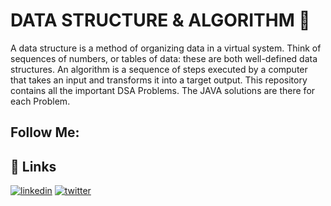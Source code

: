 # DATA STRUCTURE & ALGORITHM 👩

A data structure is a method of organizing data in a virtual system. Think of sequences of numbers, or tables of data: these are both well-defined data structures. An algorithm is a sequence of steps executed by a computer that takes an input and transforms it into a target output. 
This repository contains all the important DSA Problems. The JAVA solutions are there for each Problem.

## Follow Me: 

## 🔗 Links

[![linkedin](https://img.shields.io/badge/linkedin-0A66C2?style=for-the-badge&logo=linkedin&logoColor=white)](https://www.linkedin.com/in/manash-roy-6a28891b1/)
[![twitter](https://img.shields.io/badge/twitter-1DA1F2?style=for-the-badge&logo=twitter&logoColor=white)](https://twitter.com/ManashR68994541)

